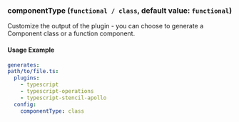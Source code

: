 ### componentType (`functional / class`, default value: `functional`)

Customize the output of the plugin - you can choose to generate a Component class or a function component.

#### Usage Example

```yml
generates:
path/to/file.ts:
  plugins:
    - typescript
    - typescript-operations
    - typescript-stencil-apollo
  config:
    componentType: class
```
